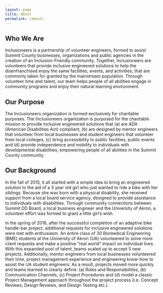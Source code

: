 ```yaml
---
layout: page
title: About
permalink: /about/
---
```


## Who We Are
Inclusioneers is a partnership of volunteer engineers, formed to assist Summit County businesses, organizations and public agencies in the creation of an Inclusion-Friendly community. Together, Inclusioneers are volunteers that provide inclusive engineered solutions to help the disenfranchised enjoy the same facilities, events, and activities, that are commonly taken for granted by the mainstream population. Through volunteer time and talent, our team helps people of all abilities engage in community programs and enjoy their natural learning environment.

## Our Purpose
The Inclusioneers organization is formed exclusively for charitable purposes. The Inclusioneers organization is purposed for the charitable mission to provide inclusive engineered solutions that (a) are ADA (American Disabilities Act) compliant, (b) are designed by mentor engineers that volunteer from local businesses and student engineers that volunteer from local colleges, (c) bring accessibility to public facilities, public events and (d) provide independence and mobility to individuals with developmental disabilities, empowering people of all abilities in the Summit County community.

## Our Background
In the fall of 2015, it all started with a simple idea to bring an engineered solution to the aid of a 3 year old girl who just wanted to ride a bike with her siblings. Because she was born with a physical disability, she received support from a local board service agency, designed to provide assistance to individuals with disabilities. Through community connections between Summit DD Board, a local business engineer and the University of Akron, a volunteer effort was formed to grant a little girl’s wish.

In the spring of 2016, after the successful completion of an adaptive bike handle-bar project, additional requests for inclusive engineered solutions were met with enthusiasm. An entire class of 30 Biomedical Engineering (BME) students at the University of Akron (UA) volunteered to solve more client requests and make a positive “real world” impact on individual lives. With this expanded pool of talent, teams scaled up to accept 5 new projects. Additionally, mentor engineers from local businesses volunteered their time, project management experience and engineering know-how to assist the UA student engineers. As a result, projects moved more quickly and teams learned to clearly define: (a) Roles and Responsibilities, (b) Communication Channels, (c) Project Procedures and (d) model a classic Project Management approach throughout the project process (i.e. Concept Reviews, Design Reviews, and Design Testing etc.).

